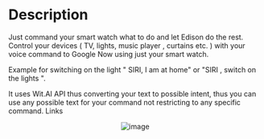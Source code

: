 # Description

Just command your smart watch what to do and let Edison do the rest. Control your devices ( TV, lights, music player , curtains etc. ) with your voice command to Google Now using just your smart watch.

Example for switching on the light " SIRI, I am at home" or "SIRI , switch on the lights ".

It uses Wit.AI API thus converting your text to possible intent, thus you can use any possible text for your command not restricting to any specific command.
Links

<p align="center">
<img alt="image" src=http://i68.tinypic.com/11qib6x.png/>
</p>
